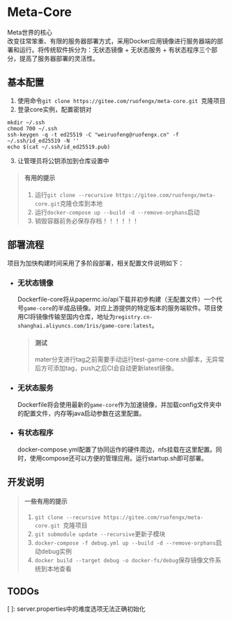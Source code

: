 # Meta-Core  
Meta世界的核心  
改变往常笨重、有限的服务器部署方式，采用Docker应用镜像进行服务器端的部署和运行。将传统软件拆分为：无状态镜像 + 无状态服务 + 有状态程序三个部分，提高了服务器部署的灵活性。

## 基本配置  
1. 使用命令`git clone https://gitee.com/ruofengx/meta-core.git `克隆项目  
2. 登录core实例，配置密钥对
```
mkdir ~/.ssh
chmod 700 ~/.ssh
ssh-keygen -q -t ed25519 -C "weiruofeng@ruofengx.cn" -f ~/.ssh/id_ed25519 -N ''
echo $(cat ~/.ssh/id_ed25519.pub)
```  
3. 让管理员将公钥添加到仓库设置中  
> #### 有用的提示  
> 1. 运行`git clone --recursive https://gitee.com/ruofengx/meta-core.git`克隆仓库到本地  
> 2. 运行`docker-compose up --build -d --remove-orphans`启动  
> 3. 销毁容器前务必保存存档！！！！！！

## 部署流程  
项目为加快构建时间采用了多阶段部署，相关配置文件说明如下：  
- ### 无状态镜像  
  Dockerfile-core将从papermc.io/api下载并初步构建（无配置文件）一个代号`game-core`的半成品镜像。对应上游提供的特定版本的服务端软件。项目使用CI将镜像传输至国内仓库，地址为`registry.cn-shanghai.aliyuncs.com/1ris/game-core:latest`。  
  > #### 测试  
  > mater分支进行tag之前需要手动运行test-game-core.sh脚本，无异常后方可添加tag，push之后CI会自动更新latest镜像。
- ### 无状态服务  
  Dockerfile将会使用最新的`game-core`作为加速镜像，并加载config文件夹中的配置文件，内存等java启动参数在这里配置。  
- ### 有状态程序  
  docker-compose.yml配置了协同运作的硬件周边，nfs挂载在这里配置。同时，使用compose还可以方便的管理应用。运行startup.sh即可部署。  
## 开发说明  
> #### 一些有用的提示  
> 1. `git clone --recursive https://gitee.com/ruofengx/meta-core.git `克隆项目  
> 2. `git submodule update --recursive`更新子模块  
> 3. `docker-compose -f debug.yml up --build -d --remove-orphans`启动debug实例  
> 4. `docker build --target debug -o docker-fs/debug`保存镜像文件系统到本地查看  

## TODOs
[ ]: server.properties中的难度选项无法正确初始化